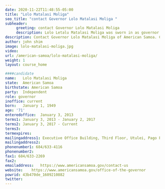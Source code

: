 ```yaml
---
date: 2020-11-22T11:48:55-05:00
title: "Lolo Matalasi Moliga"
seo_title: "contact Governor Lolo Matalasi Moliga "
subheader:
     greeting: contact Governor Lolo Matalasi Moliga 
     description: Lolo Letalu Matalasi Moliga was sworn in as governor of America Samoa on January 3, 2013, and was sworn in for his second term on January 3, 2017. Moliga was born in Ta’u, Manu’a, American Samoa. He earned his bachelor’s degree in education from Chadron State College in Nebraska and master’s degree in public administration from San Diego State University. Moliga began his career as a teacher. He went on to become an elementary and secondary education administrator within the American Samoan Department of Education. Moliga also served as director of the American Samoa Government Budget Office, as well as American Samoa’s chief procurement officer for two terms. He was elected to the American Samoa House of Representatives for four terms and later became a senator, serving as senate president. He was appointed president of the Development Bank of American Samoa by Governor Togiola Tulafono and confirmed by the Senate.
description: Contact Governor Lolo Matalasi Moliga of American Samoa. Contact information for Lolo Matalasi Moliga includes his email address, phone number, and mailing address.
author: john shim
image: lolo-matalasi-moliga.jpg
video:
url: /american-samoa/lolo-matalasi-moliga/
weight: 1
layout: course_home

####candidate
name:	Lolo Matalasi Moliga
state:	American Samoa
birthstate: American Samoa
party:	Independent
role: governor
inoffice: current
born:	January 1, 1949
age: '71'
enteredoffice:	January 3, 2013 
terms1: January 3, 2013 - January 2, 2017
terms2: January 3, 2017 - Current
terms3: 
termexpires:	
mailingaddress1: Executive Office Building, Third Floor, Utulei, Pago Pago, AS, 96799
mailingaddress2:		
phonenumber1: 684/633-4116
phonenumber2:	
fax1: 684/633-2269
fax2: 
emailaddress:	https://www.americansamoa.gov/contact-us
website:	https://www.americansamoa.gov/office-of-the-governor
powrid: 43b470de_1609210882
twitter:
---
```




